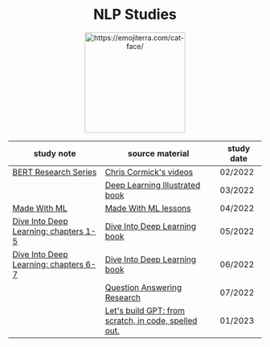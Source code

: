 <br />
<div align="center">
    <h1 align="center">NLP Studies</h1>
    <img src="https://images.emojiterra.com/google/android-11/512px/1f431.png" alt="https://emojiterra.com/cat-face/" width="200">
  
  <br />
  
  | study note  | source material | study date |
| ------------- | ------------- | ------------- |
| [BERT Research Series](BERT%20Research%20Series.pdf)  | [Chris Cormick's videos](https://www.youtube.com/playlist?list=PLam9sigHPGwOBuH4_4fr-XvDbe5uneaf6)  | 02/2022 |
|  | [Deep Learning Illustrated book](https://www.amazon.com/Deep-Learning-Illustrated-Intelligence-Addison-Wesley/dp/0135116694) | 03/2022 |
| [Made With ML](MadeWithML.pdf)  | [Made With ML lessons](https://madewithml.com)  | 04/2022 |
| [Dive Into Deep Learning: chapters 1-5](d2l_1-5.pdf)  | [Dive Into Deep Learning book](http://d2l.ai/)  | 05/2022 |
| [Dive Into Deep Learning: chapters 6-7](d2l_6-7.pdf)  | [Dive Into Deep Learning book](http://d2l.ai/)  | 06/2022 |
|  | [Question Answering Research](https://youtube.com/playlist?list=PLam9sigHPGwNX4Sdrojqcy5CJcXvbSUPz) | 07/2022 | 
|  | [Let's build GPT: from scratch, in code, spelled out.](https://youtu.be/kCc8FmEb1nY) | 01/2023 |
</div>

